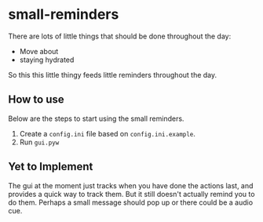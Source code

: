 # small-reminders

There are lots of little things that should be done throughout the day:

- Move about
- staying hydrated

So this this little thingy feeds little reminders throughout the day.

## How to use

Below are the steps to start using the small reminders.

1. Create a `config.ini` file based on `config.ini.example`.
2. Run `gui.pyw`

## Yet to Implement

The gui at the moment just tracks when you have done the actions last,
and provides a quick way to track them.
But it still doesn't actually remind you to do them.
Perhaps a small message should pop up or there could be a audio cue.
